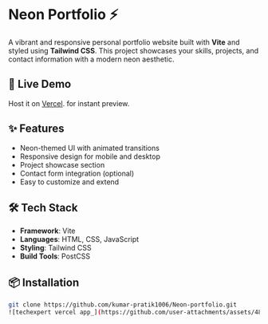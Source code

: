 # Neon Portfolio ⚡

A vibrant and responsive personal portfolio website built with **Vite** and styled using **Tailwind CSS**. This project showcases your skills, projects, and contact information with a modern neon aesthetic.

## 🔗 Live Demo
Host it on [Vercel](https://techexpert.vercel.app/). for instant preview.

## ✨ Features
- Neon-themed UI with animated transitions
- Responsive design for mobile and desktop
- Project showcase section
- Contact form integration (optional)
- Easy to customize and extend

## 🛠️ Tech Stack
- **Framework**: Vite
- **Languages**: HTML, CSS, JavaScript
- **Styling**: Tailwind CSS
- **Build Tools**: PostCSS

## 📦 Installation

```bash
git clone https://github.com/kumar-pratik1006/Neon-portfolio.git
![techexpert vercel app_](https://github.com/user-attachments/assets/485d28c6-93ca-4088-bed6-e7d03044a2e6)


